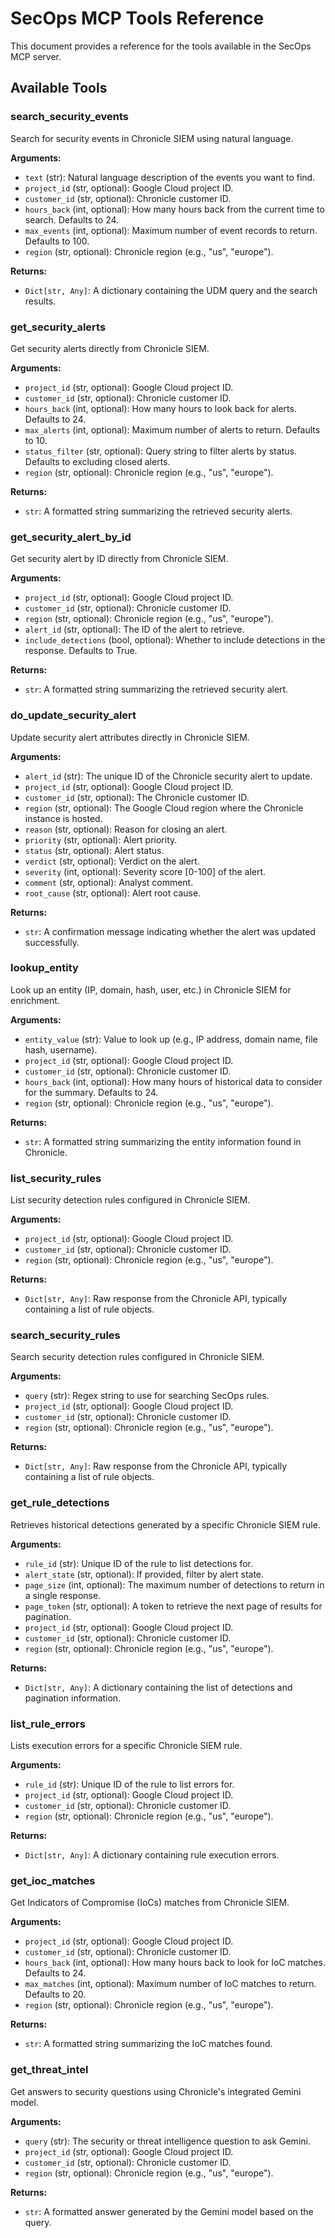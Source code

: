 # SecOps MCP Tools Reference

This document provides a reference for the tools available in the SecOps MCP server.

## Available Tools

### search_security_events
Search for security events in Chronicle SIEM using natural language.

**Arguments:**
*   `text` (str): Natural language description of the events you want to find.
*   `project_id` (str, optional): Google Cloud project ID.
*   `customer_id` (str, optional): Chronicle customer ID.
*   `hours_back` (int, optional): How many hours back from the current time to search. Defaults to 24.
*   `max_events` (int, optional): Maximum number of event records to return. Defaults to 100.
*   `region` (str, optional): Chronicle region (e.g., "us", "europe").

**Returns:**
*   `Dict[str, Any]`: A dictionary containing the UDM query and the search results.

### get_security_alerts
Get security alerts directly from Chronicle SIEM.

**Arguments:**
*   `project_id` (str, optional): Google Cloud project ID.
*   `customer_id` (str, optional): Chronicle customer ID.
*   `hours_back` (int, optional): How many hours to look back for alerts. Defaults to 24.
*   `max_alerts` (int, optional): Maximum number of alerts to return. Defaults to 10.
*   `status_filter` (str, optional): Query string to filter alerts by status. Defaults to excluding closed alerts.
*   `region` (str, optional): Chronicle region (e.g., "us", "europe").

**Returns:**
*   `str`: A formatted string summarizing the retrieved security alerts.

### get_security_alert_by_id
Get security alert by ID directly from Chronicle SIEM.

**Arguments:**
*   `project_id` (str, optional): Google Cloud project ID.
*   `customer_id` (str, optional): Chronicle customer ID.
*   `region` (str, optional): Chronicle region (e.g., "us", "europe").
*   `alert_id` (str, optional): The ID of the alert to retrieve.
*   `include_detections` (bool, optional): Whether to include detections in the response. Defaults to True.

**Returns:**
*   `str`: A formatted string summarizing the retrieved security alert.

### do_update_security_alert
Update security alert attributes directly in Chronicle SIEM.

**Arguments:**
*   `alert_id` (str): The unique ID of the Chronicle security alert to update.
*   `project_id` (str, optional): Google Cloud project ID.
*   `customer_id` (str, optional): The Chronicle customer ID.
*   `region` (str, optional): The Google Cloud region where the Chronicle instance is hosted.
*   `reason` (str, optional): Reason for closing an alert.
*   `priority` (str, optional): Alert priority.
*   `status` (str, optional): Alert status.
*   `verdict` (str, optional): Verdict on the alert.
*   `severity` (int, optional): Severity score [0-100] of the alert.
*   `comment` (str, optional): Analyst comment.
*   `root_cause` (str, optional): Alert root cause.

**Returns:**
*   `str`: A confirmation message indicating whether the alert was updated successfully.

### lookup_entity
Look up an entity (IP, domain, hash, user, etc.) in Chronicle SIEM for enrichment.

**Arguments:**
*   `entity_value` (str): Value to look up (e.g., IP address, domain name, file hash, username).
*   `project_id` (str, optional): Google Cloud project ID.
*   `customer_id` (str, optional): Chronicle customer ID.
*   `hours_back` (int, optional): How many hours of historical data to consider for the summary. Defaults to 24.
*   `region` (str, optional): Chronicle region (e.g., "us", "europe").

**Returns:**
*   `str`: A formatted string summarizing the entity information found in Chronicle.

### list_security_rules
List security detection rules configured in Chronicle SIEM.

**Arguments:**
*   `project_id` (str, optional): Google Cloud project ID.
*   `customer_id` (str, optional): Chronicle customer ID.
*   `region` (str, optional): Chronicle region (e.g., "us", "europe").

**Returns:**
*   `Dict[str, Any]`: Raw response from the Chronicle API, typically containing a list of rule objects.

### search_security_rules
Search security detection rules configured in Chronicle SIEM.

**Arguments:**
*   `query` (str): Regex string to use for searching SecOps rules.
*   `project_id` (str, optional): Google Cloud project ID.
*   `customer_id` (str, optional): Chronicle customer ID.
*   `region` (str, optional): Chronicle region (e.g., "us", "europe").

**Returns:**
*   `Dict[str, Any]`: Raw response from the Chronicle API, typically containing a list of rule objects.

### get_rule_detections
Retrieves historical detections generated by a specific Chronicle SIEM rule.

**Arguments:**
*   `rule_id` (str): Unique ID of the rule to list detections for.
*   `alert_state` (str, optional): If provided, filter by alert state.
*   `page_size` (int, optional): The maximum number of detections to return in a single response.
*   `page_token` (str, optional): A token to retrieve the next page of results for pagination.
*   `project_id` (str, optional): Google Cloud project ID.
*   `customer_id` (str, optional): Chronicle customer ID.
*   `region` (str, optional): Chronicle region (e.g., "us", "europe").

**Returns:**
*   `Dict[str, Any]`: A dictionary containing the list of detections and pagination information.

### list_rule_errors
Lists execution errors for a specific Chronicle SIEM rule.

**Arguments:**
*   `rule_id` (str): Unique ID of the rule to list errors for.
*   `project_id` (str, optional): Google Cloud project ID.
*   `customer_id` (str, optional): Chronicle customer ID.
*   `region` (str, optional): Chronicle region (e.g., "us", "europe").

**Returns:**
*   `Dict[str, Any]`: A dictionary containing rule execution errors.

### get_ioc_matches
Get Indicators of Compromise (IoCs) matches from Chronicle SIEM.

**Arguments:**
*   `project_id` (str, optional): Google Cloud project ID.
*   `customer_id` (str, optional): Chronicle customer ID.
*   `hours_back` (int, optional): How many hours back to look for IoC matches. Defaults to 24.
*   `max_matches` (int, optional): Maximum number of IoC matches to return. Defaults to 20.
*   `region` (str, optional): Chronicle region (e.g., "us", "europe").

**Returns:**
*   `str`: A formatted string summarizing the IoC matches found.

### get_threat_intel
Get answers to security questions using Chronicle's integrated Gemini model.

**Arguments:**
*   `query` (str): The security or threat intelligence question to ask Gemini.
*   `project_id` (str, optional): Google Cloud project ID.
*   `customer_id` (str, optional): Chronicle customer ID.
*   `region` (str, optional): Chronicle region (e.g., "us", "europe").

**Returns:**
*   `str`: A formatted answer generated by the Gemini model based on the query.
